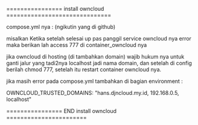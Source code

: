 ================ install owncloud ==============================

compose.yml nya : (ngikutin yang di github)

misalkan Ketika setelah selesai up pas panggil service owncloud nya error maka berikan lah access 777 di container_owncloud nya 

jika owncloud di hosting (di tambahkan domain) wajib hukum nya untuk ganti jalur yang tadi2nya localhost jadi nama domain, dan setelah di config berilah chmod 777, setelah itu restart container owncloud nya.

jika masih error pada compose.yml tambahkan di bagian environment : 

OWNCLOUD_TRUSTED_DOMAINS: "hans.djncloud.my.id, 192.168.0.5, localhost"

================ END install owncloud =======================

